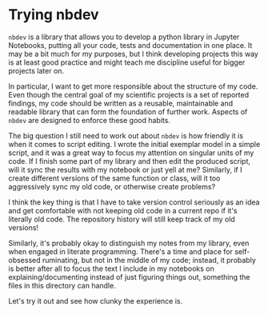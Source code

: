 # Trying nbdev
`nbdev` is a library that allows you to develop a python library in Jupyter Notebooks, putting all your code, tests and documentation in one place. It may be a bit much for my purposes, but I think developing projects this way is at least good practice and might teach me discipline useful for bigger projects later on. 

In particular, I want to get more responsible about the structure of my code. Even though the central goal of my scientific projects is a set of reported findings, my code should be written as a reusable, maintainable and readable library that can form the foundation of further work. Aspects of `nbdev` are designed to enforce these good habits.

The big question I still need to work out about `nbdev` is how friendly it is when it comes to script editing. I wrote the initial exemplar model in a simple script, and it was a great way to focus my attention on singular units of my code. If I finish some part of my library and then edit the produced script, will it sync the results with my notebook or just yell at me? Similarly, if I create different versions of the same function or class, will it too aggressively sync my old code, or otherwise create problems? 

I think the key thing is that I have to take version control seriously as an idea and get comfortable with not keeping old code in a current repo if it's literally old code. The repository history will still keep track of my old versions!

Similarly, it's probably okay to distinguish my notes from my library, even when engaged in literate programming. There's a time and place for self-obsessed ruminating, but not in the middle of my code; instead, it probably is better after all to focus the text I include in my notebooks on explaining/documenting instead of just figuring things out, something the files in this directory can handle. 

Let's try it out and see how clunky the experience is.